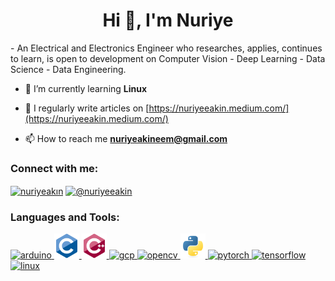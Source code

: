 
<h1 align="center">Hi 👋, I'm Nuriye</h1>
- An Electrical and Electronics Engineer who researches, applies, continues to learn, is open to development on Computer Vision - Deep Learning - Data Science - Data Engineering.

- 🌱 I’m currently learning **Linux**

- 📝 I regularly write articles on [https://nuriyeeakin.medium.com/](https://nuriyeeakin.medium.com/)

- 📫 How to reach me **nuriyeakineem@gmail.com**


<h3 align="left">Connect with me:</h3>
<p align="left">
<a href="https://linkedin.com/in/nuriyeakın" target="blank"><img align="center" src="https://cdn.jsdelivr.net/npm/simple-icons@3.0.1/icons/linkedin.svg" alt="nuriyeakın" height="30" width="40" /></a>
<a href="https://medium.com/@nuriyeeakin" target="blank"><img align="center" src="https://cdn.jsdelivr.net/npm/simple-icons@3.0.1/icons/medium.svg" alt="@nuriyeeakin" height="30" width="40" /></a>
</p>

<h3 align="left">Languages and Tools:</h3>
<p align="left"> <a href="https://www.arduino.cc/" target="_blank"> <img src="https://cdn.worldvectorlogo.com/logos/arduino-1.svg" alt="arduino" width="40" height="40"/> </a> <a href="https://www.cprogramming.com/" target="_blank"> <img src="https://raw.githubusercontent.com/devicons/devicon/master/icons/c/c-original.svg" alt="c" width="40" height="40"/> </a> <a href="https://www.w3schools.com/cpp/" target="_blank"> <img src="https://raw.githubusercontent.com/devicons/devicon/master/icons/cplusplus/cplusplus-original.svg" alt="cplusplus" width="40" height="40"/> </a> <a href="https://www.w3schools.com/cs/" target="_blank"> <img src="https://www.vectorlogo.zone/logos/google_cloud/google_cloud-icon.svg" alt="gcp" width="40" height="40"/> </a> <a href="https://opencv.org/" target="_blank"> <img src="https://www.vectorlogo.zone/logos/opencv/opencv-icon.svg" alt="opencv" width="40" height="40"/> </a> <a href="https://www.python.org" target="_blank"> <img src="https://raw.githubusercontent.com/devicons/devicon/master/icons/python/python-original.svg" alt="python" width="40" height="40"/> </a> <a href="https://pytorch.org/" target="_blank"> <img src="https://www.vectorlogo.zone/logos/pytorch/pytorch-icon.svg" alt="pytorch" width="40" height="40"/> </a> <a href="https://www.tensorflow.org" target="_blank"> <img src="https://www.vectorlogo.zone/logos/tensorflow/tensorflow-icon.svg" alt="tensorflow" width="40" height="40"/> </a> </a> <a href="https://www.linux.org" target="_blank"> <img src="https://www.vectorlogo.zone/util/preview.html?image=/logos/linux/linux-icon.svg" alt="linux" width="40" height="40"/> </a> </p> 
